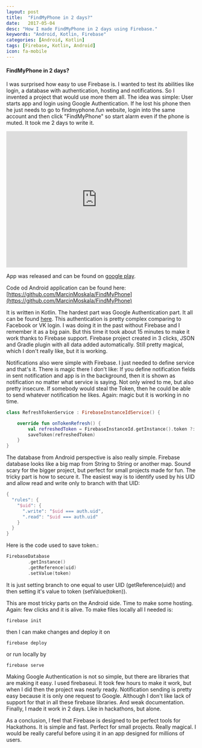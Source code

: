 ```yaml
---
layout: post
title:  "FindMyPhone in 2 days?"
date:   2017-05-04
desc: "How I made FindMyPhone in 2 days using Firebase."
keywords: "Android, Kotlin, Firebase"
categories: [Android, Kotlin]
tags: [Firebase, Kotlin, Android]
icon: fa-mobile
---
```


#### FindMyPhone in 2 days?

I was surprised how easy to use Firebase is. I wanted to test its abilities like login, a database with authentication, hosting and notifications.  So I invented a project that would use more them all. The idea was simple: User starts app and login using Google Authentication. If he lost his phone then he just needs to go to findmyphone.fun website, login into the same account and then click "FindMyPhone" so start alarm even if the phone is muted. It took me 2 days to write it. 

<iframe width="480" height="360" src="https://www.youtube.com/watch?v=qWi_ElqcooI" frameborder="0"> </iframe>

App was released and can be found on [google play](https://play.google.com/store/apps/details?id=com.marcinmoskala.findmyphone).

Code od Android application can be found here: 
[https://github.com/MarcinMoskala/FindMyPhone](https://github.com/MarcinMoskala/FindMyPhone)

It is written in Kotlin. The hardest part was Google Authentication part. It all can be found [here](https://github.com/MarcinMoskala/FindMyPhone/blob/master/app/src/main/java/com/marcinmoskala/findmyphone/presentation/main/GoogleLoginController.kt). This authentication is pretty complex comparing to Facebook or VK login. I was doing it in the past without Firebase and I remember it as a big pain. But this time it took about 15 minutes to make it work thanks to Firebase support. Firebase project created in 3 clicks, JSON and Gradle plugin with all data added automatically.  Still pretty magical, which I don't really like, but it is 
working.

Notifications also were simple with Firebase. I just needed to define service and that's it. There is magic there I don't like: If you define notification fields in sent notification and app is in the background, then it is shown as notification no matter what service is saying. Not only wired to me, but also pretty insecure. If somebody would steal the Token, then he could be able to send whatever notification he likes. Again: magic but it is working in no time.

```kotlin
class RefreshTokenService : FirebaseInstanceIdService() {

    override fun onTokenRefresh() {
        val refreshedToken = FirebaseInstanceId.getInstance().token ?: return
        saveToken(refreshedToken)
    }
}
```

The database from Android perspective is also really simple. Firebase database looks like a big map from String to String or another map. Sound scary for the bigger project, but perfect for small projects made for fun. The tricky part is how to secure it. The easiest way is to identify used by his UID and allow read and write only to branch with that UID:

```kotlin
{
  "rules": {
    "$uid": {
      ".write": "$uid === auth.uid",
      ".read": "$uid === auth.uid"
    }
  }
}
```

Here is the code used to save token.:

```kotlin
FirebaseDatabase
        .getInstance()
        .getReference(uid)
        .setValue(token) 
```

It is just setting branch to one equal to user UID (getReference(uid)) and then setting it's value to token (setValue(token)).

This are most tricky parts on the Android side. Time to make some hosting. Again: few clicks and it is alive. To make files locally all I needed is:

```
firebase init
```

then I can make changes and deploy it on 

```
firebase deploy
```

or run locally by

```
firebase serve
```

Making Google Authentication is not so simple, but there are libraries that are making it easy. I used firebaseui. It took few hours to make it work, but when I did then the project was nearly ready. Notification sending is pretty easy because it is only one request to Google. Although I don't like lack of support for that in all these firebase libraries. And weak documentation. Finally, I made it work in 2 days. Like in hackathons, but alone.

As a conclusion, I feel that Firebase is designed to be perfect tools for Hackathons. It is simple and fast. Perfect for small projects. Really magical. I would be really careful before using it in an app designed for millions of users.